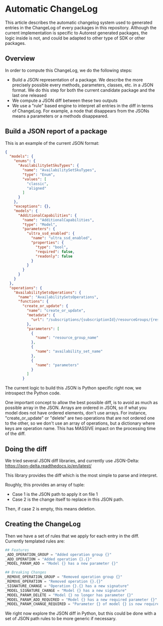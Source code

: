 # Automatic ChangeLog

This article describes the automatic changelog system used to generated entries in the ChangeLog of every packages in this repository. Although the current implementation is specific to Autorest generated packages, the logic inside is not, and could be adapted to other type of SDK or other packages.

## Overview

In order to compute this ChangeLog, we do the following steps:
- Build a JSON representation of a package. We describe the more precisely possible every methods, parameters, classes, etc. in a JSON format. We do this step for both the current candidate package and the last one released
- We compute a JSON diff between these two outputs
- We use a "rule" based engine to interpret all entries in the diff in terms of ChangeLog. For example, a node that disappears from the JSONs means a parameters or a methods disappeared.

## Build a JSON report of a package

This is an example of the current JSON format:

```json
{
  "models": {
    "enums": {
      "AvailabilitySetSkuTypes": {
        "name": "AvailabilitySetSkuTypes",
        "type": "Enum",
        "values": [
          "classic",
          "aligned"
        ]
      }
    },
    "exceptions": {},
    "models": {
      "AdditionalCapabilities": {
        "name": "AdditionalCapabilities",
        "type": "Model",
        "parameters": {
          "ultra_ssd_enabled": {
            "name": "ultra_ssd_enabled",
            "properties": {
              "type": "bool",
              "required": false,
              "readonly": false
            }
          }
        }
      }
    }
  },
  "operations": {
    "AvailabilitySetsOperations": {
      "name": "AvailabilitySetsOperations",
      "functions": {
        "create_or_update": {
          "name": "create_or_update",
          "metadata": {
            "url": "/subscriptions/{subscriptionId}/resourceGroups/{resourceGroupName}/providers/Microsoft.Compute/availabilitySets/{availabilitySetName}"
          },
          "parameters": [
            {
              "name": "resource_group_name"
            },
            {
              "name": "availability_set_name"
            },
            {
              "name": "parameters"
            }
          ]
        }
```

The current logic to build this JSON is Python specific right now, we introspect the Python code.

One important concept to allow the best possible diff, is to avoid as much as possible array in the JSON. Arrays are ordered in JSON, so if what you model does not have ordered elements, don't use arrays. For instance, "create_or_update" or "delete" are two operations that are not ordered one to the other, so we don't use an array of operations, but a dictionary where keys are operation name. This has MASSIVE impact on the processing time of the diff.

## Doing the diff

We tried several JSON diff libraries, and currently use JSON-Delta:
https://json-delta.readthedocs.io/en/latest/

This library provides the diff which is the most simple to parse and interpret.

Roughly, this provides an array of tuple:
- Case 1 is the JSON path to apply it on file 1
- Case 2 is the change itself to replace in this JSON path.

Then, if case 2 is empty, this means deletion.

## Creating the ChangeLog

Then we have a set of rules that we apply for each entry in the diff. Currently templated rules are:

```python
## Features
_ADD_OPERATION_GROUP = "Added operation group {}"
_ADD_OPERATION = "Added operation {}.{}"
_MODEL_PARAM_ADD = "Model {} has a new parameter {}"

## Breaking Changes
_REMOVE_OPERATION_GROUP = "Removed operation group {}"
_REMOVE_OPERATION = "Removed operation {}.{}"
_SIGNATURE_CHANGE = "Operation {}.{} has a new signature"
_MODEL_SIGNATURE_CHANGE = "Model {} has a new signature"
_MODEL_PARAM_DELETE = "Model {} no longer has parameter {}"
_MODEL_PARAM_ADD_REQUIRED = "Model {} has a new required parameter {}"
_MODEL_PARAM_CHANGE_REQUIRED = "Parameter {} of model {} is now required"
```

We right now explore the JSON diff in Python, but this could be done with a set of JSON path rules to be more generic if necessary.
